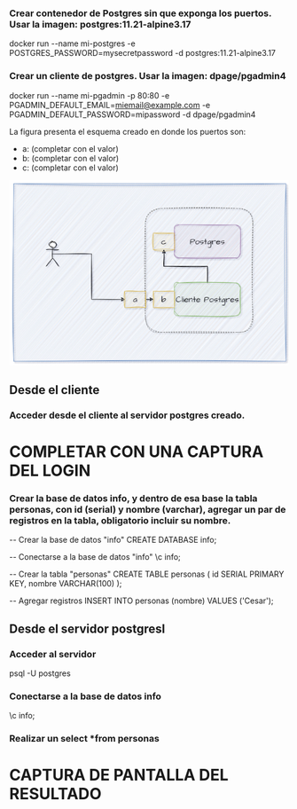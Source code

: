 ### Crear contenedor de Postgres sin que exponga los puertos. Usar la imagen: postgres:11.21-alpine3.17

docker run --name mi-postgres -e POSTGRES_PASSWORD=mysecretpassword -d postgres:11.21-alpine3.17

### Crear un cliente de postgres. Usar la imagen: dpage/pgadmin4

docker run --name mi-pgadmin -p 80:80 -e PGADMIN_DEFAULT_EMAIL=miemail@example.com -e PGADMIN_DEFAULT_PASSWORD=mipassword -d dpage/pgadmin4


La figura presenta el esquema creado en donde los puertos son:
- a: (completar con el valor)
- b: (completar con el valor)
- c: (completar con el valor)

![Imagen](imagenes/esquema-ejercicio3.PNG)

## Desde el cliente
### Acceder desde el cliente al servidor postgres creado.
# COMPLETAR CON UNA CAPTURA DEL LOGIN
### Crear la base de datos info, y dentro de esa base la tabla personas, con id (serial) y nombre (varchar), agregar un par de registros en la tabla, obligatorio incluir su nombre.

-- Crear la base de datos "info"
CREATE DATABASE info;

-- Conectarse a la base de datos "info"
\c info;

-- Crear la tabla "personas"
CREATE TABLE personas (
    id SERIAL PRIMARY KEY,
    nombre VARCHAR(100)
);

-- Agregar registros
INSERT INTO personas (nombre) VALUES ('Cesar');


## Desde el servidor postgresl
### Acceder al servidor

psql -U postgres


### Conectarse a la base de datos info

\c info;


### Realizar un select *from personas
# CAPTURA DE PANTALLA DEL RESULTADO
